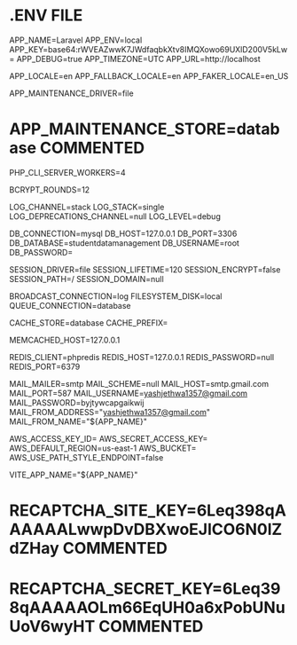 <h1>.ENV FILE</h1>

APP_NAME=Laravel
APP_ENV=local
APP_KEY=base64:rWVEAZwwK7JWdfaqbkXtv8IMQXowo69UXlD200V5kLw=
APP_DEBUG=true
APP_TIMEZONE=UTC
APP_URL=http://localhost

APP_LOCALE=en
APP_FALLBACK_LOCALE=en
APP_FAKER_LOCALE=en_US

APP_MAINTENANCE_DRIVER=file
# APP_MAINTENANCE_STORE=database COMMENTED

PHP_CLI_SERVER_WORKERS=4

BCRYPT_ROUNDS=12

LOG_CHANNEL=stack
LOG_STACK=single
LOG_DEPRECATIONS_CHANNEL=null
LOG_LEVEL=debug

DB_CONNECTION=mysql
DB_HOST=127.0.0.1
DB_PORT=3306
DB_DATABASE=studentdatamanagement
DB_USERNAME=root
DB_PASSWORD=

SESSION_DRIVER=file
SESSION_LIFETIME=120
SESSION_ENCRYPT=false
SESSION_PATH=/
SESSION_DOMAIN=null

BROADCAST_CONNECTION=log
FILESYSTEM_DISK=local
QUEUE_CONNECTION=database

CACHE_STORE=database
CACHE_PREFIX=

MEMCACHED_HOST=127.0.0.1

REDIS_CLIENT=phpredis
REDIS_HOST=127.0.0.1
REDIS_PASSWORD=null
REDIS_PORT=6379

MAIL_MAILER=smtp
MAIL_SCHEME=null
MAIL_HOST=smtp.gmail.com
MAIL_PORT=587
MAIL_USERNAME=yashjethwa1357@gmail.com
MAIL_PASSWORD=byjtywcapgaikwij
MAIL_FROM_ADDRESS="yashjethwa1357@gmail.com"
MAIL_FROM_NAME="${APP_NAME}"

AWS_ACCESS_KEY_ID=
AWS_SECRET_ACCESS_KEY=
AWS_DEFAULT_REGION=us-east-1
AWS_BUCKET=
AWS_USE_PATH_STYLE_ENDPOINT=false

VITE_APP_NAME="${APP_NAME}"


# RECAPTCHA_SITE_KEY=6Leq398qAAAAAALwwpDvDBXwoEJlCO6N0lZdZHay  COMMENTED
# RECAPTCHA_SECRET_KEY=6Leq398qAAAAAOLm66EqUH0a6xPobUNuUoV6wyHT COMMENTED

